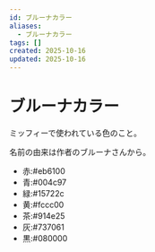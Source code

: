 ```yaml
---
id: ブルーナカラー
aliases:
  - ブルーナカラー
tags: []
created: 2025-10-16
updated: 2025-10-16
---
```

# ブルーナカラー

ミッフィーで使われている色のこと。

名前の由来は作者のブルーナさんから。

- 赤:#eb6100
- 青:#004c97
- 緑:#15722c
- 黄:#fccc00
- 茶:#914e25
- 灰:#737061
- 黒:#080000
